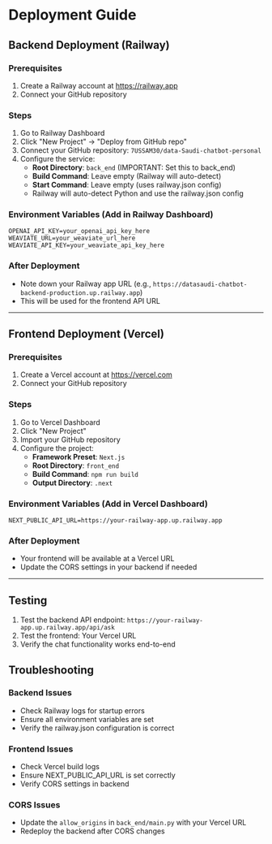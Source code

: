 # Deployment Guide

## Backend Deployment (Railway)

### Prerequisites
1. Create a Railway account at https://railway.app
2. Connect your GitHub repository

### Steps
1. Go to Railway Dashboard
2. Click "New Project" → "Deploy from GitHub repo"
3. Connect your GitHub repository: `7USSAM30/data-Saudi-chatbot-personal`
4. Configure the service:
   - **Root Directory**: `back_end` (IMPORTANT: Set this to back_end)
   - **Build Command**: Leave empty (Railway will auto-detect)
   - **Start Command**: Leave empty (uses railway.json config)
   - Railway will auto-detect Python and use the railway.json config

### Environment Variables (Add in Railway Dashboard)
```
OPENAI_API_KEY=your_openai_api_key_here
WEAVIATE_URL=your_weaviate_url_here
WEAVIATE_API_KEY=your_weaviate_api_key_here
```

### After Deployment
- Note down your Railway app URL (e.g., `https://datasaudi-chatbot-backend-production.up.railway.app`)
- This will be used for the frontend API URL

---

## Frontend Deployment (Vercel)

### Prerequisites
1. Create a Vercel account at https://vercel.com
2. Connect your GitHub repository

### Steps
1. Go to Vercel Dashboard
2. Click "New Project"
3. Import your GitHub repository
4. Configure the project:
   - **Framework Preset**: `Next.js`
   - **Root Directory**: `front_end`
   - **Build Command**: `npm run build`
   - **Output Directory**: `.next`

### Environment Variables (Add in Vercel Dashboard)
```
NEXT_PUBLIC_API_URL=https://your-railway-app.up.railway.app
```

### After Deployment
- Your frontend will be available at a Vercel URL
- Update the CORS settings in your backend if needed

---

## Testing

1. Test the backend API endpoint: `https://your-railway-app.up.railway.app/api/ask`
2. Test the frontend: Your Vercel URL
3. Verify the chat functionality works end-to-end

## Troubleshooting

### Backend Issues
- Check Railway logs for startup errors
- Ensure all environment variables are set
- Verify the railway.json configuration is correct

### Frontend Issues
- Check Vercel build logs
- Ensure NEXT_PUBLIC_API_URL is set correctly
- Verify CORS settings in backend

### CORS Issues
- Update the `allow_origins` in `back_end/main.py` with your Vercel URL
- Redeploy the backend after CORS changes
